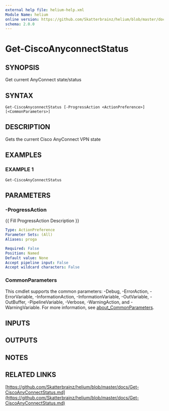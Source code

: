 ```yaml
---
external help file: helium-help.xml
Module Name: helium
online version: https://github.com/Skatterbrainz/helium/blob/master/docs/Get-CiscoAnyConnectStatus.md
schema: 2.0.0
---
```


# Get-CiscoAnyconnectStatus

## SYNOPSIS
Get current AnyConnect state/status

## SYNTAX

```
Get-CiscoAnyconnectStatus [-ProgressAction <ActionPreference>] [<CommonParameters>]
```

## DESCRIPTION
Gets the current Cisco AnyConnect VPN state

## EXAMPLES

### EXAMPLE 1
```
Get-CiscoAnyConnectStatus
```

## PARAMETERS

### -ProgressAction
{{ Fill ProgressAction Description }}

```yaml
Type: ActionPreference
Parameter Sets: (All)
Aliases: proga

Required: False
Position: Named
Default value: None
Accept pipeline input: False
Accept wildcard characters: False
```

### CommonParameters
This cmdlet supports the common parameters: -Debug, -ErrorAction, -ErrorVariable, -InformationAction, -InformationVariable, -OutVariable, -OutBuffer, -PipelineVariable, -Verbose, -WarningAction, and -WarningVariable. For more information, see [about_CommonParameters](http://go.microsoft.com/fwlink/?LinkID=113216).

## INPUTS

## OUTPUTS

## NOTES

## RELATED LINKS

[https://github.com/Skatterbrainz/helium/blob/master/docs/Get-CiscoAnyConnectStatus.md](https://github.com/Skatterbrainz/helium/blob/master/docs/Get-CiscoAnyConnectStatus.md)

